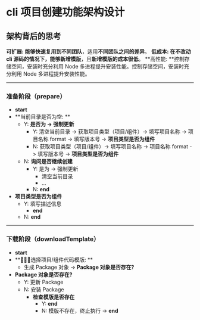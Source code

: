 # cli 项目创建功能架构设计

## 架构背后的思考

**可扩展: **能够快速复用到**不同团队**，适用**不同团队之间的差异**。
**低成本: **在不改动 cli 源码的情况下，能够**新增模版**，且**新增模版的成本很低**。
**高性能: **控制存储空间，安装时充分利用 Node 多进程提升安装性能。控制存储空间，安装时充分利用 Node 多进程提升安装性能。

---

### 准备阶段（prepare）

- **start**
- **当前目录是否为空: **
  - Y: **是否为 -> 强制更新**
    - Y: 清空当前目录 -> 获取项目类型（项目/组件）-> 填写项目名称 -> 项目名称 format -> 填写版本号 -> **项目类型是否为组件**
    - N: 获取项目类型（项目/组件）-> 填写项目名称 -> 项目名称 format -> 填写版本号 -> **项目类型是否为组件**
  - N: **询问是否继续创建**
    - Y: 是为 -> 强制更新
      - 清空当前目录
      - ...
    - N: **end**
- **项目类型是否为组件**
  - Y: 填写描述信息
    - **end**
  - N: **end**

---

### 下载阶段（downloadTemplate）

- **start**
- **选择项目/组件代码模版: **
  - 生成 Package 对象 -> **Package 对象是否存在?**
- **Package 对象是否存在?**
  - Y: 更新 Package
  - N: 安装 Package
    - **检查模版是否存在**
      - Y: **end**
      - N: 模版不存在，终止执行 -> **end**

